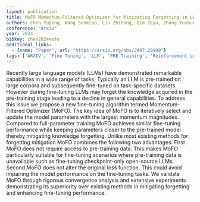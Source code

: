 ```yaml
---
layout: publication
title: MoFO Momentum-Filtered Optimizer for Mitigating Forgetting in LLM Fine-Tuning
authors: Chen Yupeng, Wang Senmiao, Lin Zhihang, Qin Zeyu, Zhang Yushun, Ding Tian, Sun Ruoyu
conference: "Arxiv"
year: 2024
bibkey: chen2024mofo
additional_links:
  - {name: "Paper", url: "https://arxiv.org/abs/2407.20999"}
tags: ['ARXIV', 'Fine Tuning', 'LLM', 'PRE Training', 'Reinforcement Learning', 'Training Techniques']
---
```

Recently large language models (LLMs) have demonstrated remarkable capabilities in a wide range of tasks. Typically an LLM is pre-trained on large corpora and subsequently fine-tuned on task-specific datasets. However during fine-tuning LLMs may forget the knowledge acquired in the pre-training stage leading to a decline in general capabilities. To address this issue we propose a new fine-tuning algorithm termed Momentum-Filtered Optimizer (MoFO). The key idea of MoFO is to iteratively select and update the model parameters with the largest momentum magnitudes. Compared to full-parameter training MoFO achieves similar fine-tuning performance while keeping parameters closer to the pre-trained model thereby mitigating knowledge forgetting. Unlike most existing methods for forgetting mitigation MoFO combines the following two advantages. First MoFO does not require access to pre-training data. This makes MoFO particularly suitable for fine-tuning scenarios where pre-training data is unavailable such as fine-tuning checkpoint-only open-source LLMs. Second MoFO does not alter the original loss function. This could avoid impairing the model performance on the fine-tuning tasks. We validate MoFO through rigorous convergence analysis and extensive experiments demonstrating its superiority over existing methods in mitigating forgetting and enhancing fine-tuning performance.
